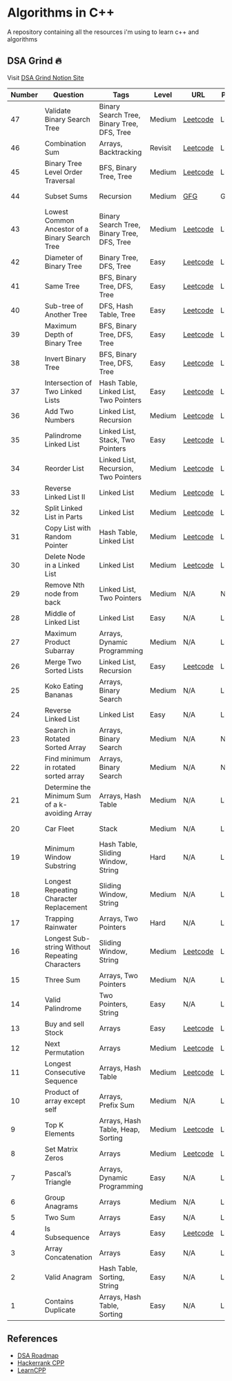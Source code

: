 # Algorithms in C++

A repository containing all the resources i'm using to learn c++ and algorithms

## DSA Grind 🔥

Visit [DSA Grind Notion Site](https://ankush003.notion.site/4249f277956444e29b7bf612178dc879?v=85debb4d761e4ad0bfd5819e57fa0cbc&pvs=4)

| Number | Question                                   | Tags                                       | Level   | URL                                                                                           | Platform | Date                 |
|--------|-------------------------------------------|--------------------------------------------|---------|-----------------------------------------------------------------------------------------------|----------|----------------------|
| 47     | Validate Binary Search Tree              | Binary Search Tree, Binary Tree, DFS, Tree | Medium  | [Leetcode](https://leetcode.com/problems/validate-binary-search-tree/)                      | Leetcode | October 28, 2023    |
| 46     | Combination Sum                           | Arrays, Backtracking                       | Revisit | [Leetcode](https://leetcode.com/problems/combination-sum/)                                    | Leetcode | October 26, 2023    |
| 45     | Binary Tree Level Order Traversal         | BFS, Binary Tree, Tree                    | Medium  | [Leetcode](https://leetcode.com/problems/binary-tree-level-order-traversal/)                  | Leetcode | October 25, 2023    |
| 44     | Subset Sums                               | Recursion                                  | Medium  | [GFG](https://practice.geeksforgeeks.org/problems/subset-sums2234/1)                         | GFG      | October 24, 2023    |
| 43     | Lowest Common Ancestor of a Binary Search Tree | Binary Search Tree, Binary Tree, DFS, Tree | Medium  | [Leetcode](https://leetcode.com/problems/lowest-common-ancestor-of-a-binary-search-tree/)  | Leetcode | October 24, 2023    |
| 42     | Diameter of Binary Tree                   | Binary Tree, DFS, Tree                   | Easy    | [Leetcode](https://leetcode.com/problems/diameter-of-binary-tree/description/)             | Leetcode | October 16, 2023    |
| 41     | Same Tree                                 | BFS, Binary Tree, DFS, Tree              | Easy    | [Leetcode](https://leetcode.com/problems/same-tree/description/)                               | Leetcode | October 11, 2023    |
| 40     | Sub-tree of Another Tree                  | DFS, Hash Table, Tree                    | Easy    | [Leetcode](https://leetcode.com/problems/subtree-of-another-tree/description/)                | Leetcode | October 11, 2023    |
| 39     | Maximum Depth of Binary Tree              | BFS, Binary Tree, DFS, Tree              | Easy    | [Leetcode](https://leetcode.com/problems/maximum-depth-of-binary-tree/description/)          | Leetcode | October 9, 2023     |
| 38     | Invert Binary Tree                        | BFS, Binary Tree, DFS, Tree              | Easy    | [Leetcode](https://leetcode.com/problems/invert-binary-tree/)                                  | Leetcode | October 9, 2023     |
| 37     | Intersection of Two Linked Lists          | Hash Table, Linked List, Two Pointers     | Easy    | [Leetcode](https://leetcode.com/problems/intersection-of-two-linked-lists/)                   | Leetcode | October 7, 2023     |
| 36     | Add Two Numbers                           | Linked List, Recursion                   | Medium  | [Leetcode](https://leetcode.com/problems/add-two-numbers/description/)                         | Leetcode | September 16, 2023  |
| 35     | Palindrome Linked List                    | Linked List, Stack, Two Pointers         | Easy    | [Leetcode](https://leetcode.com/problems/palindrome-linked-list/description/)                  | Leetcode | September 18, 2023  |
| 34     | Reorder List                              | Linked List, Recursion, Two Pointers    | Medium  | [Leetcode](https://leetcode.com/problems/reorder-list/)                                        | Leetcode | September 9, 2023   |
| 33     | Reverse Linked List II                    | Linked List                             | Medium  | [Leetcode](https://leetcode.com/problems/reverse-linked-list-ii/)                               | Leetcode | September 7, 2023   |
| 32     | Split Linked List in Parts                | Linked List                             | Medium  | [Leetcode](https://leetcode.com/problems/split-linked-list-in-parts/)                           | Leetcode | September 6, 2023   |
| 31     | Copy List with Random Pointer             | Hash Table, Linked List                 | Medium  | [Leetcode](https://leetcode.com/problems/copy-list-with-random-pointer/)                        | Leetcode | September 5, 2023   |
| 30     | Delete Node in a Linked List              | Linked List                             | Medium  | [Leetcode](https://leetcode.com/problems/delete-node-in-a-linked-list/)                         | Leetcode | September 4, 2023   |
| 29     | Remove Nth node from back                 | Linked List, Two Pointers               | Medium  | N/A                                                                                           | N/A      | September 3, 2023   |
| 28     | Middle of Linked List                     | Linked List                             | Easy    | N/A                                                                                           | Leetcode | September 3, 2023   |
| 27     | Maximum Product Subarray                 | Arrays, Dynamic Programming             | Medium  | N/A                                                                                           | Leetcode | September 3, 2023   |
| 26     | Merge Two Sorted Lists                    | Linked List, Recursion                  | Easy    | [Leetcode](https://leetcode.com/problems/merge-two-sorted-lists/description/)                     | Leetcode | August 30, 2023    |
| 25     | Koko Eating Bananas                       | Arrays, Binary Search                   | Medium  | N/A                                                                                           | Leetcode | August 27, 2023    |
| 24     | Reverse Linked List                        | Linked List                             | Easy    | N/A                                                                                           | Leetcode | August 23, 2023    |
| 23     | Search in Rotated Sorted Array             | Arrays, Binary Search                   | Medium  | N/A                                                                                           | N/A      | August 22, 2023    |
| 22     | Find minimum in rotated sorted array       | Arrays, Binary Search                   | Medium  | N/A                                                                                           | N/A      | N/A                |
| 21     | Determine the Minimum Sum of a k-avoiding Array | Arrays, Hash Table                   | Medium  | N/A                                                                                           | Leetcode | August 20, 2023    |
| 20     | Car Fleet                                  | Stack                                   | Medium  | N/A                                                                                           | Leetcode | August 19, 2023    |
| 19     | Minimum Window Substring                   | Hash Table, Sliding Window, String     | Hard    | N/A                                                                                           | Leetcode | August 17, 2023    |
| 18     | Longest Repeating Character Replacement     | Sliding Window, String                 | Medium  | N/A                                                                                           | Leetcode | N/A                |
| 17     | Trapping Rainwater                         | Arrays, Two Pointers                   | Hard    | N/A                                                                                           | Leetcode | N/A                |
| 16     | Longest Sub-string Without Repeating Characters | Sliding Window, String            | Medium  | [Leetcode](https://leetcode.com/problems/longest-substring-without-repeating-characters/) | Leetcode | N/A                |
| 15     | Three Sum                                  | Arrays, Two Pointers                   | Medium  | N/A                                                                                           | Leetcode | N/A                |
| 14     | Valid Palindrome                           | Two Pointers, String                   | Easy    | N/A                                                                                           | Leetcode | N/A                |
| 13     | Buy and sell Stock                        | Arrays                                  | Easy    | [Leetcode](https://leetcode.com/problems/best-time-to-buy-and-sell-stock/description/)       | Leetcode | N/A                |
| 12     | Next Permutation                          | Arrays                                  | Medium  | [Leetcode](https://leetcode.com/problems/next-permutation/description/)                       | Leetcode | August 5, 2023     |
| 11     | Longest Consecutive Sequence               | Arrays, Hash Table                      | Medium  | [Leetcode](https://leetcode.com/problems/longest-consecutive-sequence/description/)          | Leetcode | August 9, 2023     |
| 10     | Product of array except self              | Arrays, Prefix Sum                      | Medium  | N/A                                                                                           | Leetcode | N/A                |
| 9      | Top K Elements                            | Arrays, Hash Table, Heap, Sorting       | Medium  | [Leetcode](https://leetcode.com/problems/top-k-frequent-elements/)                            | Leetcode | N/A                |
| 8      | Set Matrix Zeros                          | Arrays                                  | Medium  | [Leetcode](https://leetcode.com/problems/set-matrix-zeroes/description/)                       | Leetcode | N/A                |
| 7      | Pascal’s Triangle                         | Arrays, Dynamic Programming             | Easy    | N/A                                                                                           | Leetcode | N/A                |
| 6      | Group Anagrams                            | Arrays                                  | Medium  | N/A                                                                                           | Leetcode | N/A                |
| 5      | Two Sum                                   | Arrays                                  | Easy    | N/A                                                                                           | Leetcode | N/A                |
| 4      | Is Subsequence                            | Arrays                                  | Easy    | [Leetcode](https://leetcode.com/problems/is-subsequence/description/)                          | Leetcode | N/A                |
| 3      | Array Concatenation                       | Arrays                                  | Easy    | N/A                                                                                           | Leetcode | N/A                |
| 2      | Valid Anagram                             | Hash Table, Sorting, String             | Easy    | N/A                                                                                           | Leetcode | N/A                |
| 1      | Contains Duplicate                        | Arrays, Hash Table, Sorting             | Easy    | N/A                                                                                           | Leetcode | N/A                |


## References

 - [DSA Roadmap](https://www.geeksforgeeks.org/complete-roadmap-to-learn-dsa-from-scratch/?ref=lbp)
 - [Hackerrank CPP](https://www.hackerrank.com/domains/cpp?filters%5Bstatus%5D%5B%5D=unsolved&badge_type=cpp)
 - [LearnCPP](https://www.learncpp.com/)

